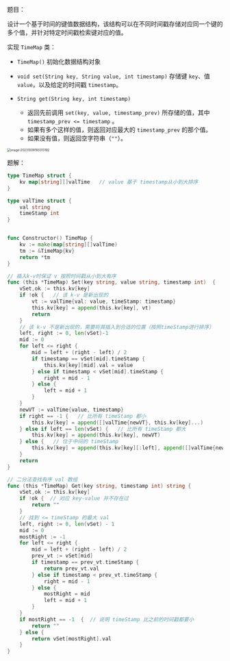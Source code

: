 题目：

设计一个基于时间的键值数据结构，该结构可以在不同时间戳存储对应同一个键的多个值，并针对特定时间戳检索键对应的值。

实现 `TimeMap` 类：

- `TimeMap()` 初始化数据结构对象

- `void set(String key, String value, int timestamp)` 存储键 `key`、值 `value`，以及给定的时间戳 `timestamp`。

- ```
  String get(String key, int timestamp)
  ```

  - 返回先前调用 `set(key, value, timestamp_prev)` 所存储的值，其中 `timestamp_prev <= timestamp` 。
  - 如果有多个这样的值，则返回对应最大的 `timestamp_prev` 的那个值。
  - 如果没有值，则返回空字符串（`""`）。

<img src="981.基于时间的键值存储.assets/image-20231009193313192.png" alt="image-20231009193313192" style="zoom: 50%;" />

题解：

```go
type TimeMap struct {
    kv map[string][]valTime   // value 基于 timestamp从小到大排序
}

type valTime struct {
    val string
    timeStamp int
}


func Constructor() TimeMap {
    kv := make(map[string][]valTime)
    tm := &TimeMap{kv}
    return *tm
}

// 插入k-v时保证 v 按照时间戳从小到大有序
func (this *TimeMap) Set(key string, value string, timestamp int)  {
    vSet,ok := this.kv[key]
    if !ok {   // 该 k-v 是新出现的
        vt := valTime{val: value, timeStamp: timestamp} 
        this.kv[key] = append(this.kv[key], vt)
        return
    }
    // 该 k-v 不是新出现的，需要将其插入到合适的位置（按照timeStamp进行排序）
    left, right := 0, len(vSet)-1
    mid := 0
    for left <= right {
        mid = left + (right - left) / 2
        if timestamp == vSet[mid].timeStamp {
            this.kv[key][mid].val = value
        } else if timestamp < vSet[mid].timeStamp {
            right = mid - 1
        } else {
            left = mid + 1
        }
    }
    newVT := valTime{value, timestamp}
    if right == -1 {   // 比所有 timeStamp 都小
        this.kv[key] = append([]valTime{newVT}, this.kv[key]...)
    } else if left == len(vSet) {   // 比所有 timeStamp 都大
        this.kv[key] = append(this.kv[key], newVT)
    } else {   // 位于中间的 timeStamp
		this.kv[key] = append(this.kv[key][:left], append([]valTime{newVT}, this.kv[key][left:]...)...)
    }
    return
}

// 二分法查找有序 val 数组
func (this *TimeMap) Get(key string, timestamp int) string {
    vSet,ok := this.kv[key]        
    if !ok {  // 对应 key-value 并不存在过
        return ""
    }
    // 找到 <= timeStamp 的最大 val
    left, right := 0, len(vSet) - 1
    mid := 0
    mostRight := -1
    for left <= right {
        mid = left + (right - left) / 2
        prev_vt := vSet[mid]
        if timestamp == prev_vt.timeStamp {
            return prev_vt.val
        } else if timestamp < prev_vt.timeStamp {
            right = mid - 1
        } else {
            mostRight = mid
            left = mid + 1
        }
    }
    if mostRight == -1  {  // 说明 timeStamp 比之前的时间戳都要小
        return ""
    } else {
        return vSet[mostRight].val
    }
}
```

